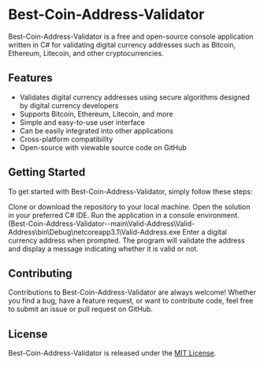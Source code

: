 # Best-Coin-Address-Validator

Best-Coin-Address-Validator is a free and open-source console application written in C# for validating digital currency addresses such as Bitcoin, Ethereum, Litecoin, and other cryptocurrencies.

## Features

- Validates digital currency addresses using secure algorithms designed by digital currency developers
- Supports Bitcoin, Ethereum, Litecoin, and more
- Simple and easy-to-use user interface
- Can be easily integrated into other applications
- Cross-platform compatibility
- Open-source with viewable source code on GitHub

## Getting Started

To get started with Best-Coin-Address-Validator, simply follow these steps:

Clone or download the repository to your local machine.
Open the solution in your preferred C# IDE.
Run the application in a console environment. (Best-Coin-Address-Validator--main\Valid-Address\Valid-Address\bin\Debug\netcoreapp3.1\Valid-Address.exe
Enter a digital currency address when prompted.
The program will validate the address and display a message indicating whether it is valid or not.

## Contributing

Contributions to Best-Coin-Address-Validator are always welcome! Whether you find a bug, have a feature request, or want to contribute code, feel free to submit an issue or pull request on GitHub.

## License

Best-Coin-Address-Validator is released under the [MIT License](https://opensource.org/licenses/MIT).

